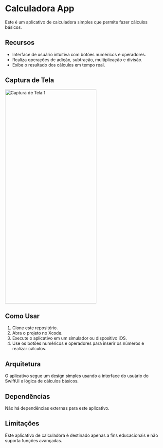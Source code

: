 # Calculadora App

Este é um aplicativo de calculadora simples que permite fazer cálculos básicos.

## Recursos

- Interface de usuário intuitiva com botões numéricos e operadores.
- Realiza operações de adição, subtração, multiplicação e divisão.
- Exibe o resultado dos cálculos em tempo real.

## Captura de Tela

<img src="https://github.com/AlexParreira/Calculator/assets/41374999/b8bb4269-f3d4-4cd4-9107-87876cb86b7c" alt="Captura de Tela 1" width="300" height="700">

## Como Usar

1. Clone este repositório.
2. Abra o projeto no Xcode.
3. Execute o aplicativo em um simulador ou dispositivo iOS.
4. Use os botões numéricos e operadores para inserir os números e realizar cálculos.

## Arquitetura

O aplicativo segue um design simples usando a interface do usuário do SwiftUI e lógica de cálculos básicos.

## Dependências

Não há dependências externas para este aplicativo.

## Limitações

Este aplicativo de calculadora é destinado apenas a fins educacionais e não suporta funções avançadas.
